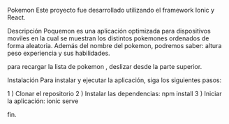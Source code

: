 Pokemon
Este proyecto fue desarrollado utilizando el framework Ionic y React.

Descripción
Poquemon es una aplicación optimizada para dispositivos moviles en 
la cual se muestran los distintos pokemones ordenados de forma aleatoria.
Además del nombre del pokemon, podremos saber:
altura
peso
experiencia 
y sus habilidades.

para recargar la lista de pokemon , deslizar desde la parte superior.

Instalación
Para instalar y ejecutar la aplicación, siga los siguientes pasos:

1 ) Clonar el repositorio
2 ) Instalar las dependencias: npm install
3 ) Iniciar la aplicación: ionic serve




fin.